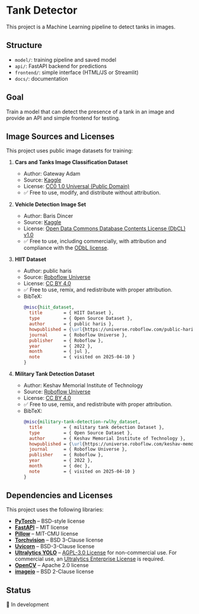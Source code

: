 # Tank Detector

This project is a Machine Learning pipeline to detect tanks in images.

## Structure

- `model/`: training pipeline and saved model
- `api/`: FastAPI backend for predictions
- `frontend/`: simple interface (HTML/JS or Streamlit)
- `docs/`: documentation

## Goal

Train a model that can detect the presence of a tank in an image and provide an API and simple frontend for testing.

## Image Sources and Licenses

This project uses public image datasets for training:

1. **Cars and Tanks Image Classification Dataset**  
   - Author: Gateway Adam  
   - Source: [Kaggle](https://www.kaggle.com/datasets/gatewayadam/cars-and-tanks-image-classification)  
   - License: [CC0 1.0 Universal (Public Domain)](https://creativecommons.org/publicdomain/zero/1.0/)  
   - ✅ Free to use, modify, and distribute without attribution.

2. **Vehicle Detection Image Set**  
   - Author: Baris Dincer  
   - Source: [Kaggle](https://www.kaggle.com/datasets/brsdincer/vehicle-detection-image-set)  
   - License: [Open Data Commons Database Contents License (DbCL) v1.0](https://opendatacommons.org/licenses/dbcl/1-0/)  
   - ✅ Free to use, including commercially, with attribution and compliance with the [ODbL license](https://opendatacommons.org/licenses/odbl/1-0/).

3. **HIIT Dataset**
   - Author: public haris  
   - Source: [Roboflow Universe](https://universe.roboflow.com/public-haris/hiit)  
   - License: [CC BY 4.0](https://creativecommons.org/licenses/by/4.0/)  
   - ✅ Free to use, remix, and redistribute with proper attribution.  
   - BibTeX:
     ```bibtex
     @misc{hiit_dataset,
       title        = { HIIT Dataset },
       type         = { Open Source Dataset },
       author       = { public haris },
       howpublished = {\url{https://universe.roboflow.com/public-haris/hiit}},
       journal      = { Roboflow Universe },
       publisher    = { Roboflow },
       year         = { 2022 },
       month        = { jul },
       note         = { visited on 2025-04-10 }
     }
     ```

4. **Military Tank Detection Dataset**
   - Author: Keshav Memorial Institute of Technology  
   - Source: [Roboflow Universe](https://universe.roboflow.com/keshav-memorial-institute-of-technology-lbgah/military-tank-detection-rwlhy)  
   - License: [CC BY 4.0](https://creativecommons.org/licenses/by/4.0/)  
   - ✅ Free to use, remix, and redistribute with proper attribution.  
   - BibTeX:
     ```bibtex
     @misc{military-tank-detection-rwlhy_dataset,
       title        = { military tank detection Dataset },
       type         = { Open Source Dataset },
       author       = { Keshav Memorial Institute of Technology },
       howpublished = {\url{https://universe.roboflow.com/keshav-memorial-institute-of-technology-lbgah/military-tank-detection-rwlhy}},
       journal      = { Roboflow Universe },
       publisher    = { Roboflow },
       year         = { 2022 },
       month        = { dec },
       note         = { visited on 2025-04-10 }
     }
     ```

## Dependencies and Licenses

This project uses the following libraries:

- **[PyTorch](https://pytorch.org/)** – BSD-style license  
- **[FastAPI](https://fastapi.tiangolo.com/)** – MIT license  
- **[Pillow](https://pillow.readthedocs.io/en/stable/)** – MIT-CMU license  
- **[Torchvision](https://pytorch.org/vision/stable/index.html)** – BSD 3-Clause license  
- **[Uvicorn](https://www.uvicorn.org/)** – BSD-3-Clause license
- **[Ultralytics YOLO](https://www.ultralytics.com/)** – [AGPL-3.0 License](https://www.gnu.org/licenses/agpl-3.0.html) for non-commercial use. For commercial use, an [Ultralytics Enterprise License](https://www.ultralytics.com/) is required.
- **[OpenCV](https://opencv.org/)** – Apache 2.0 license  
- **[imageio](https://imageio.readthedocs.io/en/stable/)** – BSD 2-Clause license

## Status

🚧 In development

